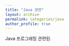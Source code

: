 ```yaml
---
title: "Java 관련"
layout: archive
permalink: categories/java
author_profile: true
---
```


Java 프로그래밍 관련된.
